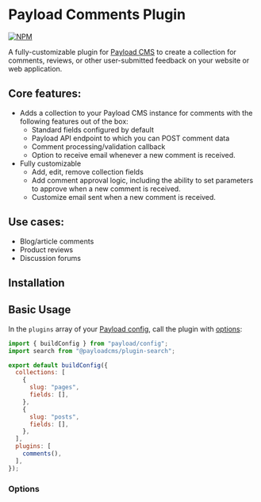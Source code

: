 # Payload Comments Plugin

[![NPM]()]()

A fully-customizable plugin for [Payload CMS](https://github.com/payloadcms/payload) to create a collection for comments, reviews, or other user-submitted feedback on your website or web application.

## Core features:

- Adds a collection to your Payload CMS instance for comments with the following features out of the box:
  - Standard fields configured by default
  - Payload API endpoint to which you can POST comment data
  - Comment processing/validation callback
  - Option to receive email whenever a new comment is received.
- Fully customizable
  - Add, edit, remove collection fields
  - Add comment approval logic, including the ability to set parameters to approve when a new comment is received.
  - Customize email sent when a new comment is received.

## Use cases:

- Blog/article comments
- Product reviews
- Discussion forums

## Installation

## Basic Usage

In the `plugins` array of your [Payload config](https://payloadcms.com/docs/configuration/overview), call the plugin with [options](#options):

```js
import { buildConfig } from "payload/config";
import search from "@payloadcms/plugin-search";

export default buildConfig({
  collections: [
    {
      slug: "pages",
      fields: [],
    },
    {
      slug: "posts",
      fields: [],
    },
  ],
  plugins: [
    comments(),
  ],
});
```

### Options
